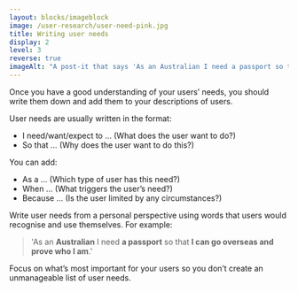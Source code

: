 ```yaml
---
layout: blocks/imageblock
image: /user-research/user-need-pink.jpg
title: Writing user needs
display: 2
level: 3
reverse: true
imageAlt: "A post-it that says 'As an Australian I need a passport so that I can go overseas and prove who I am'."
---
```


Once you have a good understanding of your users’ needs, you should write them down and add them to your descriptions of users.

User needs are usually written in the format:
- I need/want/expect to … (What does the user want to do?)
- So that … (Why does the user want to do this?)

You can add:
- As a … (Which type of user has this need?)
- When … (What triggers the user’s need?)
- Because … (Is the user limited by any circumstances?)

Write user needs from a personal perspective using words that users would recognise and use themselves. For example:

> 'As an **Australian** I need **a passport** so that **I can go overseas and prove who I am**.'

Focus on what’s most important for your users so you don’t create an unmanageable list of user needs.
